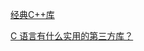 [经典C++库](https://blog.csdn.net/wuyong2k/article/details/7248508)

[C 语言有什么实用的第三方库？](https://www.zhihu.com/question/569880188/answer/2790258708?utm_id=0)